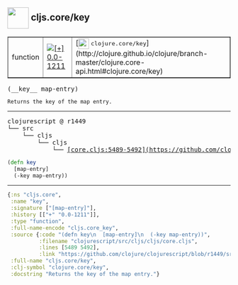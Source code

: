 ## <img width="48px" valign="middle" src="http://i.imgur.com/Hi20huC.png"> cljs.core/key

 <table border="1">
<tr>
<td>function</td>
<td><a href="https://github.com/cljsinfo/api-refs/tree/0.0-1211"><img valign="middle" alt="[+] 0.0-1211" src="https://img.shields.io/badge/+-0.0--1211-lightgrey.svg"></a> </td>
<td>
[<img height="24px" valign="middle" src="http://i.imgur.com/1GjPKvB.png"> <samp>clojure.core/key</samp>](http://clojure.github.io/clojure/branch-master/clojure.core-api.html#clojure.core/key)
</td>
</tr>
</table>

 <samp>
(__key__ map-entry)<br>
</samp>

```
Returns the key of the map entry.
```

---

 <pre>
clojurescript @ r1449
└── src
    └── cljs
        └── cljs
            └── <ins>[core.cljs:5489-5492](https://github.com/clojure/clojurescript/blob/r1449/src/cljs/cljs/core.cljs#L5489-L5492)</ins>
</pre>

```clj
(defn key
  [map-entry]
  (-key map-entry))
```


---

```clj
{:ns "cljs.core",
 :name "key",
 :signature ["[map-entry]"],
 :history [["+" "0.0-1211"]],
 :type "function",
 :full-name-encode "cljs.core_key",
 :source {:code "(defn key\n  [map-entry]\n  (-key map-entry))",
          :filename "clojurescript/src/cljs/cljs/core.cljs",
          :lines [5489 5492],
          :link "https://github.com/clojure/clojurescript/blob/r1449/src/cljs/cljs/core.cljs#L5489-L5492"},
 :full-name "cljs.core/key",
 :clj-symbol "clojure.core/key",
 :docstring "Returns the key of the map entry."}

```
